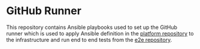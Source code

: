 # GitHub Runner

This repository contains Ansible playbooks used to set up the GitHub runner which is used to apply Ansible definition in the [platform repository](https://github.com/homecentr/platform) to the infrastructure and run end to end tests from the [e2e repository](https://github.com/homecentr/e2e).

